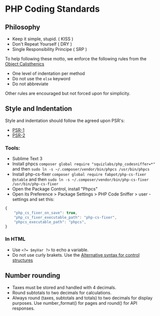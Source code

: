 # PHP Coding Standards

## Philosophy
  - Keep it simple, stupid. ( KISS )
  - Don't Repeat Yourself ( DRY )
  - Single Responsibility Principe ( SRP )

To help following these motto, we enforce the following rules from the [Object Calisthenics](https://github.com/TheLadders/object-calisthenics)
  - One level of indentation per method
  - Do not use the ``else`` keyword
  - Do not abbreviate

Other rules are encouraged but not forced upon for simplicity.
  
## Style and Indentation
Style and indentation should follow the agreed upon PSR's:
 - [PSR-1](https://github.com/php-fig/fig-standards/blob/master/accepted/PSR-1-basic-coding-standard.md)
 - [PSR-2](https://github.com/php-fig/fig-standards/blob/master/accepted/PSR-2-coding-style-guide.md)

### Tools:
 - Sublime Text 3
 - Install phpcs `composer global require "squizlabs/php_codesniffer=*"` and then `sudo ln -s ~/.composer/vendor/bin/phpcs /usr/bin/phpcs`
 - Install php-cs-fixer `composer global require fabpot/php-cs-fixer @stable` and then `sudo ln -s ~/.composer/vendor/bin/php-cs-fixer /usr/bin/php-cs-fixer`
 - Open the Package Control, install "Phpcs"
 - Open its Preference > Package Settings > PHP Code Sniffer > user -settings and set this:
```javascript
{
    "php_cs_fixer_on_save": true,
    "php_cs_fixer_executable_path": "php-cs-fixer",
    "phpcs_executable_path": "phpcs",
}
```

### In HTML
 - Use ``<?= $myVar ?>`` to echo a variable.
 - Do not use curly brakets. Use the [Alternative syntax for control structures](http://www.php.net/manual/en/control-structures.alternative-syntax.php)


## Number rounding
 - Taxes must be stored and handled with 4 decimals.
 - Round subtotals to two decimals for calculations.
 - Always round (taxes, subtotals and totals) to two decimals for display purposes. Use number_format() for pages and round() for API responses.




